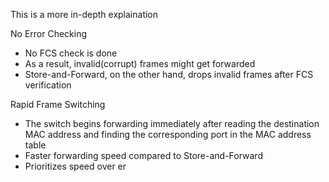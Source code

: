 This is a more in-depth explaination

No Error Checking
- No FCS check is done
- As a result, invalid(corrupt) frames might get forwarded
- Store-and-Forward, on the other hand, drops invalid frames after FCS verification

Rapid Frame Switching
- The switch begins forwarding immediately after reading the destination MAC address and finding the corresponding port in the MAC address table
- Faster forwarding speed compared to Store-and-Forward
- Prioritizes speed over er